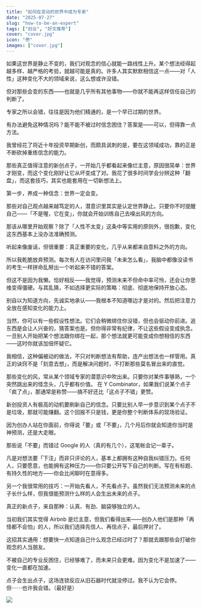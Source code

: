 ```yaml
---
title: "如何在变动的世界中成为专家"
date: "2025-07-27"
slug: "how-to-be-an-expert"
tags: ["创业", "好文推荐"]
cover: "cover.jpg"
icon: "😎"
images: ["cover.jpg"]
---
```

如果这世界是静止不变的，我们对观念的信心就能一路线性上升。某个想法经得起越多样、越严格的考验，就越可能是真的。许多人其实默默相信这一点——对「人性」这种变化不大的领域来说，这么想或许没错。



但对那些会变的东西——也就是几乎所有其他事物——你就不能再这样信任自己的判断了。



专家之所以会错，往往是因为他们精通的，是一个早已过期的世界。



有办法避免这种情况吗？能不能不被过时信念困住？答案是——可以，但得靠一点方法。



我曾经花了将近十年投资早期新创，而颇具讽刺的是，要在这领域成功，靠的正是不断砍掉重练信念的能力。



那些真正值得注意的新创点子，一开始几乎都看起来像烂主意，原因很简单：世界才刚变，而这个变化刚好让它从坏变成了对。我花了很多时间学会分辨这种「翻盘」，而这套技巧，其实也能套用在一切新想法上。



第一步，养成一种信念：世界一定会变。



那些对自己观点越来越笃定的人，潜意识里其实是认定世界静止。只要你不时提醒自己——「不是喔，它在变」，你就会开始训练自己去嗅出风的方向。



那该从哪里开始观察？除了「人性不太变」这条中等实用的原则外，很抱歉，变化这东西基本上没办法准确预测。



听起来像废话，但很重要：真正重要的变化，几乎从来都来自意料之外的方向。



所以我乾脆放弃预测。每次有人在访问里问我「未来怎么看」，我脑中都像没读书的考生一样拼命乱掰出一个听起来不错的答案。



但这不是因为我懒。恰好相反——我觉得，预测未来不但命中率可怜，还会让你思维变得僵硬。与其乱猜，不如选择更实际的策略：彻底、彻底地保持开放心态。



别自以为知道方向，先诚实地承认——我根本不知道哪边才是对的。然后把注意力全放在感知变化的能力上。



当然，你可以有一些假设性想法。它们会稍微绑住你没错，但也会驱动你前进。追东西是会让人兴奋的，猜答案也是。但你得非常有纪律，不让这些假设变成执念。
一旦别人开始把某个想法跟你绑在一起，那个想法就更可能变成你想相信的东西——这时你就该加倍怀疑它。



我相信，这种偏被动的做法，不只对判断想法有帮助，连产出想法也一样管用。真正的诀窍不是「刻意去想」，而是解决问题时，不打断那些莫名冒出来的直觉。



那些变化的风，常从某个领域专家的潜意识中吹出来。只要你对某件事够熟，一个突然跳出来的怪念头，几乎都有价值。
在 Y Combinator，如果我们说某个点子「疯了点」，那通常是称赞——搞不好还比「这点子不错」更赞。



新创投资人有极高的动机要刷新自己的信念。只要比别人早一步意识到某个点子不是垃圾，那就可能赚翻。这个回报不只是钱，更是你整个判断体系的现场验证。



因为创办人站在你面前，你得说「要」或「不要」，几个月后你就会知道你当时是神预测，还是大走眼。



那些说「不要」而错过 Google 的人（真的有几个），这笔帐会记一辈子。



凡是对想法要「下注」而非只评论的人，基本上都拥有这种自我纠错压力。任何人，只要愿意，也能拥有这种压力——你只要公开写下自己的判断。写在有标题、有持久性的地方——你会比闲聊时在意得多。



另一个我很常用的技巧：一开始先看人，不先看点子。虽然我们无法预测未来的点子长什么样，但我很能预测什么样的人会生出未来的点子。



真正的新点子，来自那种：认真、有劲、脑袋够独立的人。



当初我们其实觉得 Airbnb 是烂主意，但我们看得出来——创办人他们是那种「再怪都不会怕」的人，所以我们选择先信人、再信点子，最后押对了。



这招其实通用：想要快一点知道自己什么观念已经过时了？那就去跟那些会打破你观念的人当朋友。



不被自己的专业反困住，已经够难了，而未来只会更难。因为变化不是加速了——变化一直都在加速。



点子会生出点子，这场连锁反应从旧石器时代就没停过。我不认为它会停。
但⋯⋯也许我会错。（最好是）




![](https://prod-files-secure.s3.us-west-2.amazonaws.com/112d0858-5090-4d34-a606-b75eb8d65fd2/46476355-9cf3-4e99-9b7a-3531bc426380/1000202064.png?X-Amz-Algorithm=AWS4-HMAC-SHA256&X-Amz-Content-Sha256=UNSIGNED-PAYLOAD&X-Amz-Credential=ASIAZI2LB4667ZZQR2EN%2F20251002%2Fus-west-2%2Fs3%2Faws4_request&X-Amz-Date=20251002T133659Z&X-Amz-Expires=3600&X-Amz-Security-Token=IQoJb3JpZ2luX2VjEJT%2F%2F%2F%2F%2F%2F%2F%2F%2F%2FwEaCXVzLXdlc3QtMiJHMEUCIQCnClNUKegep9ePOxvNC%2BU1%2BsmHlFa%2B2H092lNRtF2JGgIgdlGhmNpEeCMqzebKSG86whHaYcokigOinbqLwzUej%2BEq%2FwMILRAAGgw2Mzc0MjMxODM4MDUiDO6dWB%2FzXHe0Nf%2FEtCrcA9N00KoRKnli5HuYdDlYe7UGrDS0DNizFpGH3rfUdnXR2cxpo3RT3APsMKYY1A8cPBxxxX97cJU7KiC9XBheoWAVAFs0JbRgveAR7Yomte8uvbMtf9pA4v4y%2B7jauV1IzrrTam9tiSNlJuu2U%2FMisqv2T2vB933ARKq2JM3NVg6N9crXjvazYvaNzZMT083Q5DdRGl973XPTm7l%2BsMd9aEHWswmFxxG3xsF%2F8WRK8x1TldsTWWkCveeFxl0hxFfRxOxkoZHxT%2FWj1kOoi2%2BTxmZOxxgX25D2sPXkzPSm8MDzpgYJ1tel0G8hQA6IbN8SXdYwOJZQeRmhTy%2F7h9P3aT1RKwQwL8om66GmCq6tCCReaPhxPcDwKrvDedskuWrqv2cn8EgYKgEXDc1G6pJOEPiT5%2FTUnJhBUhd91QaikqOR8%2ButfnQPhIgAiaARY2Ag6clMRxCuHztMB0NpfWJoQACB0bVQCGSeleyF%2FxQ%2BUz9HFv0dIvh2iNLbaybrOdMW0uQG8LWlLSyaQrE%2BIAgVr3vqzgksxddtcVG3hWnYQFyGaiXdy90m65MxVxZMk7MnWlZuWtjPgnhu9DDww6Ef9j5hQqr7y88uuTJTAt%2FLGLs1HzoeCM1HFkDlYkUnMPXD%2BcYGOqUBHm1hm%2BRW7jrcs0MDj9XaghVExuHi6lRM%2BotynFgfhD2vbDdLQO%2FLW4zBcRQhkIDltD5rhqRLmar8wu5urhmgR6ZKK0PkU6hoYhsMoYp5DtA5vSt97ejoa37E0sO3gaEZRmmtufM660izsAW%2BG70AWmmVNDHSlya%2FEc3UmrO8RB9qWMnhRSpXs%2FOKLEbBMNFw8U0na4alSR5dRq58UzkHs2aPek8K&X-Amz-Signature=38201f5d5fc013780b27657fe609b158821eb050ab4031a76e464889b9d1005b&X-Amz-SignedHeaders=host&x-amz-checksum-mode=ENABLED&x-id=GetObject)


